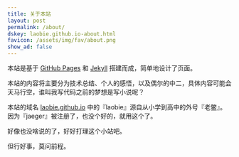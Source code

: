 ```yaml
---
title: 关于本站
layout: post
permalink: /about/
dskey: laobie.github.io-about.html
favicon: /assets/img/fav/about.png
show_ad: false
---
```


本站是基于 [GitHub Pages](https://pages.github.com/) 和 [Jekyll](http://jekyllrb.com/) 搭建而成，简单地设计了页面。

本站的内容将主要分为技术总结、个人的感悟，以及偶尔的中二，具体内容可能会天马行空，谁叫我写代码之前的梦想是写小说呢？

本站的域名 [laobie.github.io](http://laobie.github.io) 中的『laobie』源自从小学到高中的外号『老鳖』。因为『jaeger』被注册了，也没个好的，就用这个了。

好像也没啥说的了，好好打理这个小站吧。

但行好事，莫问前程。

